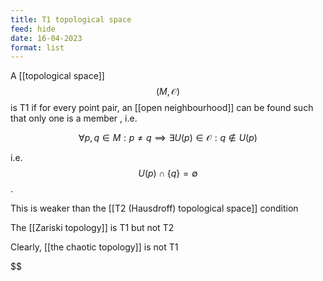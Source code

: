```yaml
---
title: T1 topological space
feed: hide
date: 16-04-2023
format: list
---
```



A [[topological space]] $$(M, \mathcal O)$$ is T1 if for every point pair, an [[open neighbourhood]] can be found such that only one is a member , i.e. 

$$\forall p, q \in M: p\neq q\implies \exists U(p)\in\mathcal O: q\notin U(p)$$


i.e. $$U(p)\cap\{q\}=\emptyset$$.

This is weaker than the [[T2 (Hausdroff) topological space]] condition

The [[Zariski topology]] is T1 but not T2

Clearly, [[the chaotic topology]] is not T1

$$